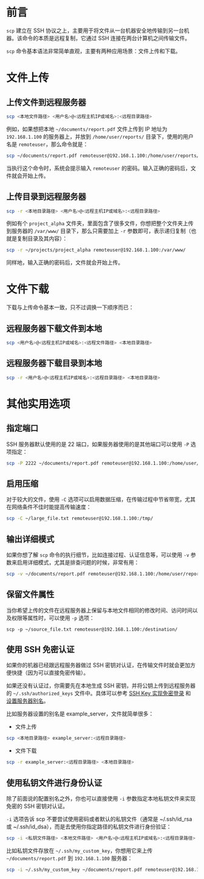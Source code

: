 # 前言

`scp` 建立在 SSH 协议之上，主要用于将文件从一台机器安全地传输到另一台机器。该命令的本质是远程复制，它通过 SSH 连接在两台计算机之间传输文件。

`scp` 命令基本语法非常简单直观，主要有两种应用场景：文件上传和下载。

# 文件上传

## 上传文件到远程服务器

```bash
scp <本地文件路径> <用户名>@<远程主机IP或域名>:<远程目录路径>
```

例如，如果想把本地 `~/documents/report.pdf` 文件上传到 IP 地址为 `192.168.1.100` 的服务器上，并放到 `/home/user/reports/` 目录下，使用的用户名是 `remoteuser`，那么命令就是：

```bash
scp ~/documents/report.pdf remoteuser@192.168.1.100:/home/user/reports/
```

当执行这个命令时，系统会提示输入 `remoteuser` 的密码。输入正确的密码后，文件就会开始上传。

## 上传目录到远程服务器

```bash
scp -r <本地目录路径> <用户名>@<远程主机IP或域名>:<远程目录路径>
```

例如有个 `project_alpha` 文件夹，里面包含了很多文件，你想把整个文件夹上传到服务器的 `/var/www/` 目录下，那么只需要加上 `-r` 参数即可，表示递归复制（也就是复制目录及其内容）：

```bash
scp -r ~/projects/project_alpha remoteuser@192.168.1.100:/var/www/
```

同样地，输入正确的密码后，文件就会开始上传。

# 文件下载

下载与上传命令基本一致，只不过调换一下顺序而已：

## 远程服务器下载文件到本地

```bash
scp <用户名>@<远程主机IP或域名>:<远程文件路径> <本地目录路径>
```

## 远程服务器下载目录到本地

```bash
scp -r <用户名>@<远程主机IP或域名>:<远程目录路径> <本地目录路径>
```

# 其他实用选项

## 指定端口

SSH 服务器默认使用的是 22 端口，如果服务器使用的是其他端口可以使用 `-P` 选项指定：

```bash
scp -P 2222 ~/documents/report.pdf remoteuser@192.168.1.100:/home/user/reports/
```

## 启用压缩

对于较大的文件，使用 `-C` 选项可以启用数据压缩，在传输过程中节省带宽，尤其在网络条件不佳时能提高传输速度：

```bash
scp -C ~/large_file.txt remoteuser@192.168.1.100:/tmp/
```

## 输出详细模式

如果你想了解 `scp` 命令的执行细节，比如连接过程、认证信息等，可以使用 `-v` 参数来启用详细模式，尤其是排查问题的时候，非常有用：

```bash
scp -v ~/documents/report.pdf remoteuser@192.168.1.100:/home/user/reports/
```

## 保留文件属性

当你希望上传的文件在远程服务器上保留与本地文件相同的修改时间、访问时间以及权限等属性时，可以使用 `-p` 选项：

```
scp -p ~/source_file.txt remoteuser@192.168.1.100:/destination/
```

## 使用 SSH 免密认证

如果你的机器已经跟远程服务器做过 SSH 密钥对认证，在传输文件时就会更加方便快捷（因为可以直接免密传输）。

如果还没有认证过，你需要先在本地生成 SSH 密钥，并将公钥上传到远程服务器的 `~/.ssh/authorized_keys` 文件中。具体可以参考 [SSH Key 实现免密登录](../用户与权限系统/ssh%20远程登录及免密登录.md) 和 [设置服务器别名](../用户与权限系统/ssh%20远程登录及免密登录.md)。

比如服务器设置的别名是 example_server，文件就简单很多：

- 文件上传

```bash
scp <本地目录路径> example_server:<远程目录路径>
```

- 文件下载

```bash
scp -r example_server:<远程目录路径> <本地目录路径>
```

## 使用私钥文件进行身份认证

除了前面说的配置别名之外，你也可以直接使用 `-i` 参数指定本地私钥文件来实现免密的 SSH 密钥对认证。

`-i` 选项告诉 scp 不要尝试使用密码或者默认的私钥文件（通常是 ~/.ssh/id_rsa 或 ~/.ssh/id_dsa），而是去使用你指定路径的私钥文件进行身份验证：

```bash
scp -i <私钥文件路径> <本地文件路径> <用户名>@<远程主机IP或域名>:<远程目录路径>
```

比如私钥文件存放在 `~/.ssh/my_custom_key`，你想用它来上传 `~/documents/report.pdf` 到 `192.168.1.100` 服务器：

```bash
scp -i ~/.ssh/my_custom_key ~/documents/report.pdf remoteuser@192.168.1.100:/home/user/reports/
```
